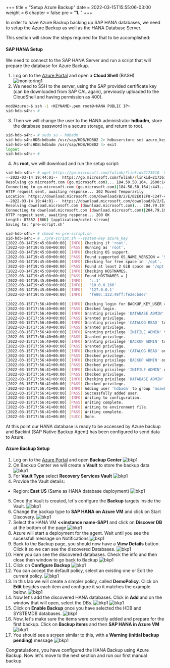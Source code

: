+++
title = "Setup Azure Backup"
date = 2022-03-15T15:55:06-03:00
weight = 6
chapter = false
pre = "<b>1. </b>"
+++

In order to have Azure Backup backing up SAP HANA databases, we need to setup the Azure Backup as well as the HANA Database Server.

This section will show the steps required for that to be accomplished:

#### SAP HANA Setup

We need to connect to the SAP HANA Server and run a script that will prepare the database for Azure Backup. 

1. Log on to the [Azure Portal](https://portal.azure.com) and open a **Cloud Shell** (BASH)
![monitoring1](/images/ba00.png?height=60px) 
2. We need to SSH to the server, using the SAP provided certificate key (can be downloaded from SAP CAL again), previously uploaded to the CloudShell and having permission as 400). 
```bash
mod@Azure:~$ ssh -i <KEYNAME>.pem root@<HANA PUBLIC IP>
sid-hdb-s4h:~ # 
```
3. Then we will change the user to the HANA administrator **hdbadm**, store the database password in a secure storage, and return to root. 
```bash
sid-hdb-s4h:~ # sudo su - hdbadm
sid-hdb-s4h:HDB:hdbadm /usr/sap/HDB/HDB02 2> hdbuserstore set azure_key localhost:30213 SYSTEM '<YOUR SAP DEFINED PASSWORD>'
sid-hdb-s4h:HDB:hdbadm /usr/sap/HDB/HDB02 4> exit
logout
sid-hdb-s4h:~ # 
```
4. As **root**, we will download and run the setup script: 
```bash
sid-hdb-s4h:~ # wget https://go.microsoft.com/fwlink/?linkid=2173610 -O pre-script.sh
--2022-03-14 19:44:01--  https://go.microsoft.com/fwlink/?linkid=2173610
Resolving go.microsoft.com (go.microsoft.com)... 184.50.50.164, 2600:1408:c400:e82::2c1a, 2600:1408:c400:e80::2c1a
Connecting to go.microsoft.com (go.microsoft.com)|184.50.50.164|:443... connected.
HTTP request sent, awaiting response... 302 Moved Temporarily
Location: https://download.microsoft.com/download/B/2/E/B2E01EF8-C247-42A6-BCC7-E45B78F20C99/msawb-plugin-config-com-sap-hana.sh [following]
--2022-03-14 19:44:01--  https://download.microsoft.com/download/B/2/E/B2E01EF8-C247-42A6-BCC7-E45B78F20C99/msawb-plugin-config-com-sap-hana.sh
Resolving download.microsoft.com (download.microsoft.com)... 204.79.197.219
Connecting to download.microsoft.com (download.microsoft.com)|204.79.197.219|:443... connected.
HTTP request sent, awaiting response... 200 OK
Length: 87552 (86K) [application/octet-stream]
Saving to: ‘pre-script.sh’

sid-hdb-s4h:~ # chmod +x pre-script.sh
sid-hdb-s4h:~ # ./pre-script.sh --system-key azure_key 
[2022-03-14T19:45:08+00:00] [INFO] Checking if 'root'.
[2022-03-14T19:45:08+00:00] [PASS] Running as 'root'.
[2022-03-14T19:45:08+00:00] [INFO] Checking OS support.
[2022-03-14T19:45:08+00:00] [PASS] Found supported OS_NAME_VERSION = 'SLES-15.1'.
[2022-03-14T19:45:08+00:00] [INFO] Checking for free space in '/opt'.
[2022-03-14T19:45:08+00:00] [PASS] Found at least 2 GiB space on '/opt'.
[2022-03-14T19:45:08+00:00] [INFO] Checking HOSTNAMES.
[2022-03-14T19:45:08+00:00] [PASS] Found HOSTNAMES = [
[2022-03-14T19:45:08+00:00] [INFO]   '::1'
[2022-03-14T19:45:08+00:00] [INFO]   '10.0.0.166'
[2022-03-14T19:45:08+00:00] [INFO]   '127.0.0.1'
[2022-03-14T19:45:08+00:00] [INFO]   'fe80::222:48ff:fe2e:bde7'
...
[2022-03-15T17:56:40+00:00] [INFO] Checking login for BACKUP_KEY_USER = 'AZUREWLBACKUPHANAUSER'.
[2022-03-15T17:56:40+00:00] [PASS] Checked login.
[2022-03-15T17:56:40+00:00] [INFO] Granting privilege 'DATABASE ADMIN' to 'AZUREWLBACKUPHANAUSER'.
[2022-03-15T17:56:40+00:00] [PASS] Granted privilege.
[2022-03-15T17:56:40+00:00] [INFO] Granting privilege 'CATALOG READ' to 'AZUREWLBACKUPHANAUSER'.
[2022-03-15T17:56:40+00:00] [PASS] Granted privilege.
[2022-03-15T17:56:40+00:00] [INFO] Granting privilege 'INIFILE ADMIN' to 'AZUREWLBACKUPHANAUSER'.
[2022-03-15T17:56:40+00:00] [PASS] Granted privilege.
[2022-03-15T17:56:40+00:00] [INFO] Granting privilege 'BACKUP ADMIN' to 'AZUREWLBACKUPHANAUSER'.
[2022-03-15T17:56:40+00:00] [PASS] Granted privilege.
[2022-03-15T17:56:40+00:00] [INFO] Checking privilege 'CATALOG READ' on 'AZUREWLBACKUPHANAUSER'.
[2022-03-15T17:56:40+00:00] [PASS] Checked privilege.
[2022-03-15T17:56:40+00:00] [INFO] Checking privilege 'BACKUP ADMIN' on 'AZUREWLBACKUPHANAUSER'.
[2022-03-15T17:56:41+00:00] [PASS] Checked privilege.
[2022-03-15T17:56:41+00:00] [INFO] Checking privilege 'INIFILE ADMIN' on 'AZUREWLBACKUPHANAUSER'.
[2022-03-15T17:56:41+00:00] [PASS] Checked privilege.
[2022-03-15T17:56:41+00:00] [INFO] Checking privilege 'DATABASE ADMIN' on 'AZUREWLBACKUPHANAUSER'.
[2022-03-15T17:56:41+00:00] [PASS] Checked privilege.
[2022-03-15T17:56:41+00:00] [INFO] Adding user 'hdbadm' to group 'msawb'.
[2022-03-15T17:56:41+00:00] [PASS] Successfully added user.
[2022-03-15T17:56:41+00:00] [INFO] Writing to configuration.
[2022-03-15T17:56:41+00:00] [PASS] Writing complete.
[2022-03-15T17:56:41+00:00] [INFO] Writing to environment file.
[2022-03-15T17:56:41+00:00] [PASS] Writing complete.
[2022-03-15T17:56:41+00:00] [SUCC] Done.
```
At this point our HANA database is ready to be accessed by Azure backup and Backint (SAP Native Backup Agent) has been configured to send data to Azure. 

#### Azure Backup Setup 

1. Log on to the [Azure Portal](https://portal.azure.com) and open **Backup Center** 
![bkp1](/images/ba01.png?height=200px) 
2. On Backup Center we will create a **Vault** to store the backup data
![bkp1](/images/ba02.png?height=300px) 
3. For **Vault Type** select **Recovery Services Vault** 
![bkp1](/images/ba03.png?height=300px) 
4. Provide the Vault details: 
- Region: **East US** (Same as HANA database deployment)
![bkp1](/images/ba04.png?height=300px) 
5. Once the Vault is created, let's configure the **Backup** targets inside the Vault. 
![bkp1](/images/ba05.png?height=300px) 
6. Change the backup type to **SAP HANA on Azure VM** and click on Start Discovery. 
![bkp1](/images/ba06.png?height=300px) 
7. Select the HANA VM **<<instance name-SAP1** and click on **Discover DB** at the bottom of the page
![bkp1](/images/ba07.png?height=500px) 
8. Azure will start a deployment for the agent. Wait until you see the sucessfull message on Notifications
![bkp1](/images/ba07b.png?height=200px) 
9. Back to the Backup page, you should now have a **View Details** button. Click it so we can see the discovered Databases. 
![bkp1](/images/ba08.png?height=400px) 
10. Here you can see the discovered databases. Check the info and then close then window to go back to Backup
![bkp1](/images/ba09.png?height=250px) 
11. Click on **Configure Backup**
![bkp1](/images/ba10.png?height=350px) 
12. You can accept the default policy, select an existing one or Edit the current policy. 
![bkp1](/images/ba11.png?height=350px)
13. In this lab we will create a simpler policy, called **DemoPolicy**. Click on **Edit** besides each item and configure it so it matches the example below.
![bkp1](/images/ba12.png?height=350px)
14. Now let's add the discovered HANA databases. Click in **Add** and on the window that will open, select the DBs.
![bkp1](/images/ba13.png?height=350px)
![bkp1](/images/ba14.png?height=250px)
15. Click on **Enable Backup** once you have selected the HDB and SYSTEMDB databases. 
![bkp1](/images/ba14b.png?height=50px)
16. Now, let's make sure the items were correctly added and prepare for the first backup. Click on **Backup items** and then **SAP HANA in Azure VM**
![bkp1](/images/ba15.png?height=450px)
17. You should see a screen similar to this, with a **Warning (initial backup pending)** message
![bkp1](/images/ba16.png)

Congratulations, you have configured the HANA Backup using Azure Backup. Now let's move to the next section and run our first manual backup. 

